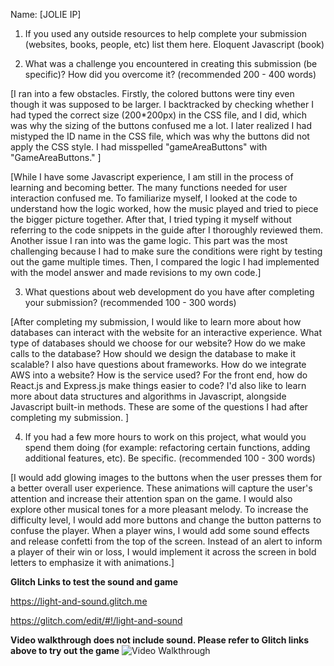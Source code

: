 Name: [JOLIE IP]

1. If you used any outside resources to help complete your submission (websites, books, people, etc) list them here. Eloquent Javascript (book)

2. What was a challenge you encountered in creating this submission (be specific)? How did you overcome it? (recommended 200 - 400 words) 

[I ran into a few obstacles. Firstly, the colored buttons were tiny even though it was supposed to be larger. I backtracked by checking whether I had typed the correct size (200*200px) in the CSS file, and I did, which was why the sizing of the buttons confused me a lot. I later realized I had mistyped the ID name in the CSS file, which was why the buttons did not apply the CSS style.  I had misspelled "gameAreaButtons" with "GameAreaButtons." ]

[While I have some Javascript experience, I am still in the process of learning and becoming better. The many functions needed for user interaction confused me. To familiarize myself,  I looked at the code to understand how the logic worked, how the music played and tried to piece the bigger picture together. After that, I tried typing it myself without referring to the code snippets in the guide after I thoroughly reviewed them. Another issue I ran into was the game logic.  This part was the most challenging because I had to make sure the conditions were right by testing out the game multiple times. Then, I compared the logic I had implemented with the model answer and made revisions to my own code.]

3. What questions about web development do you have after completing your submission? (recommended 100 - 300 words) 

[After completing my submission, I would like to learn more about how databases can interact with the website for an interactive experience. What type of databases should we choose for our website? How do we make calls to the database? How should we design the database to make it scalable?  I also have questions about frameworks. How do we integrate AWS into a website? How is the service used? For the front end, how do React.js and Express.js make things easier to code? I'd also like to learn more about data structures and algorithms in Javascript, alongside Javascript built-in methods. These are some of the questions I had after completing my submission. ]

4. If you had a few more hours to work on this project, what would you spend them doing (for example: refactoring certain functions, adding additional features, etc). Be specific. (recommended 100 - 300 words) 


[I would add glowing images to the buttons when the user presses them for a better overall user experience. These animations will capture the user's attention and increase their attention span on the game.  I would also explore other musical tones for a more pleasant melody. To increase the difficulty level, I would add more buttons and change the button patterns to confuse the player. When a player wins, I would add some sound effects and release confetti from the top of the screen. Instead of an alert to inform a player of their win or loss, I would implement it across the screen in bold letters to emphasize it with animations.]

**Glitch Links to test the sound and game**

https://light-and-sound.glitch.me  

https://glitch.com/edit/#!/light-and-sound 

**Video walkthrough does not include sound. Please refer to Glitch links above to try out the game**
<img src='http://g.recordit.co/yCsGV7Lek7.gif' title='Video Walkthrough' width='' alt='Video Walkthrough' />


